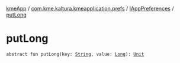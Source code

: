 [kmeApp](../../index.md) / [com.kme.kaltura.kmeapplication.prefs](../index.md) / [IAppPreferences](index.md) / [putLong](./put-long.md)

# putLong

`abstract fun putLong(key: `[`String`](https://kotlinlang.org/api/latest/jvm/stdlib/kotlin/-string/index.html)`, value: `[`Long`](https://kotlinlang.org/api/latest/jvm/stdlib/kotlin/-long/index.html)`): `[`Unit`](https://kotlinlang.org/api/latest/jvm/stdlib/kotlin/-unit/index.html)